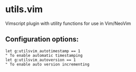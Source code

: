 # utils.vim
Vimscript plugin with utility functions for use in Vim/NeoVim

## Configuration options:
```
let g:utilsvim_autotimestamp == 1
" To enable automatic timestamping
let g:utilsvim_autoversion == 1
" To enable auto version incrementing

```
